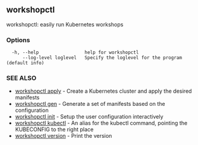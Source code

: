 ## workshopctl

workshopctl: easily run Kubernetes workshops

### Options

```
  -h, --help                 help for workshopctl
      --log-level loglevel   Specify the loglevel for the program (default info)
```

### SEE ALSO

* [workshopctl apply](workshopctl_apply.md)	 - Create a Kubernetes cluster and apply the desired manifests
* [workshopctl gen](workshopctl_gen.md)	 - Generate a set of manifests based on the configuration
* [workshopctl init](workshopctl_init.md)	 - Setup the user configuration interactively
* [workshopctl kubectl](workshopctl_kubectl.md)	 - An alias for the kubectl command, pointing the KUBECONFIG to the right place
* [workshopctl version](workshopctl_version.md)	 - Print the version

